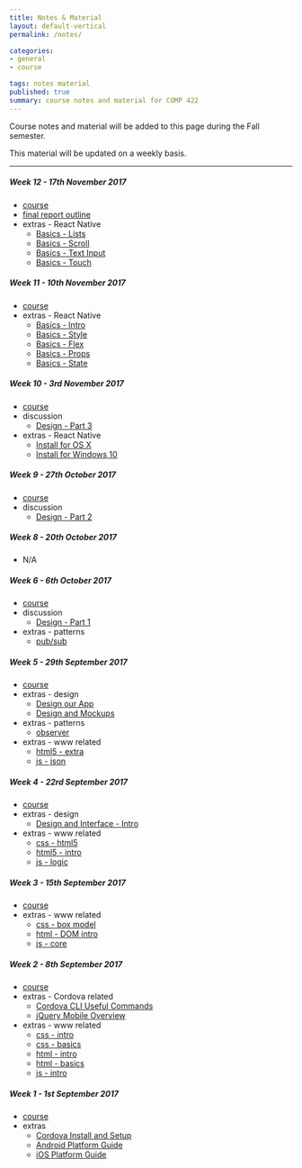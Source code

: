```yaml
---
title: Notes & Material
layout: default-vertical
permalink: /notes/

categories:
- general
- course

tags: notes material
published: true
summary: course notes and material for COMP 422
---
```


Course notes and material will be added to this page during the Fall semester.

This material will be updated on a weekly basis.

***

<!--

##### Week 15 - 9th December 2016

  * [final report outline](/assets/docs/2016/extras/Comp422-FinalReportOutline-2016.pdf)

##### Week 14 - 2nd December 2016

  * [course](/assets/docs/2016/comp422-week14.pdf)
  * extras
    * [final report outline](/assets/docs/2016/extras/Comp422-FinalReportOutline-2016.pdf)

##### Week 12 - 18th November 2016

  * [course](/assets/docs/2016/comp422-week12.pdf)
  * extras
    * [final report outline](/assets/docs/2016/extras/Comp422-FinalReportOutline-2016.pdf)

##### Week 11 - 11th November 2016

  * [course](/assets/docs/2016/comp422-week11.pdf)
  * extras
    * [Design - User Experience and Interaction](/assets/docs/2016/extras/design-experience-interaction.pdf)

##### Week 10 - 4th November 2016

  * [course](/assets/docs/2016/comp422-week10.pdf)
  * extras
    * [Design and Information Architecture](/assets/docs/2016/extras/design-information-architecture.pdf)

##### Week 9 - 28th October 2016

  * [course](/assets/docs/2016/comp422-week9.pdf)
  * discussion
    * [Design - Part 3](/assets/docs/2016/discussion/422-design-part3.pdf)

##### Week 8 - 21st October 2016

  * [course](/assets/docs/2016/comp422-week8.pdf)
  * discussion
    * [Design - Part 2](/assets/docs/2016/discussion/422-design-part2.pdf)

##### Week 7 - 14th October 2016

  * discussion
    * [Design - Part 1](/assets/docs/2016/discussion/422-design-part1.pdf)

##### Week 5 - 30th September 2016

  * [course](/assets/docs/2016/comp422-week5.pdf)
  * extras
    * [Design and Mockups](/assets/docs/2016/extras/design-mockups.pdf)
    * [Designing our app](/assets/docs/2016/extras/design-our-app.pdf)
-->

##### Week 12 - 17th November 2017

  * [course](/assets/docs/2017/Comp422-week12.pdf)
  * [final report outline](/assets/docs/2017/Comp422-FinalReportOutline-2017.pdf)
  * extras - React Native
    * [Basics - Lists](/assets/docs/2017/extras/react-native-basics-lists.pdf)
    * [Basics - Scroll](/assets/docs/2017/extras/react-native-basics-scroll.pdf)
    * [Basics - Text Input](/assets/docs/2017/extras/react-native-basics-text-input.pdf)
    * [Basics - Touch](/assets/docs/2017/extras/react-native-basics-touch.pdf)


##### Week 11 - 10th November 2017

  * [course](/assets/docs/2017/Comp422-week11.pdf)
  * extras - React Native
    * [Basics - Intro](/assets/docs/2017/extras/react-native-basics-intro.pdf)
    * [Basics - Style](/assets/docs/2017/extras/react-native-basics-style.pdf)
    * [Basics - Flex](/assets/docs/2017/extras/react-native-basics-flex.pdf)
    * [Basics - Props](/assets/docs/2017/extras/react-native-basics-props.pdf)
    * [Basics - State](/assets/docs/2017/extras/react-native-basics-state.pdf)

##### Week 10 - 3rd November 2017

  * [course](/assets/docs/2017/Comp422-week10.pdf)
  * discussion
    * [Design - Part 3](/assets/docs/2017/extras/discussion/422-design-part3.pdf)
  * extras - React Native
    * [Install for OS X](/assets/docs/2017/extras/react-native-install-osx.pdf)
    * [Install for Windows 10](/assets/docs/2017/extras/react-native-install-windows.pdf)

##### Week 9 - 27th October 2017

  * [course](/assets/docs/2017/Comp422-week9.pdf)
  * discussion
    * [Design - Part 2](/assets/docs/2017/extras/discussion/422-design-part2.pdf)

##### Week 8 - 20th October 2017

  * N/A

##### Week 6 - 6th October 2017

  * [course](/assets/docs/2017/Comp422-week6.pdf)
  * discussion
    * [Design - Part 1](/assets/docs/2017/extras/discussion/422-design-part1.pdf)
  * extras - patterns
    * [pub/sub](/assets/docs/2017/extras/pubsub-pattern.pdf)

##### Week 5 - 29th September 2017

  * [course](/assets/docs/2017/Comp422-week5.pdf)
  * extras - design
    * [Design our App](/assets/docs/2017/extras/design-our-app.pdf)
    * [Design and Mockups](/assets/docs/2017/extras/design-mockups.pdf)
  * extras - patterns
    * [observer](/assets/docs/2017/extras/observer-pattern.pdf)
  * extras - www related
    * [html5 - extra](/assets/docs/2017/extras/html5-extra.pdf)
    * [js - json](/assets/docs/2017/extras/js-json.pdf)

##### Week 4 - 22rd September 2017

  * [course](/assets/docs/2017/Comp422-week4.pdf)
  * extras - design
    * [Design and Interface - Intro](/assets/docs/2017/extras/design-interface-intro.pdf)
  * extras - www related
    * [css - html5](/assets/docs/2017/extras/css-html5.pdf)
    * [html5 - intro](/assets/docs/2017/extras/html5-intro.pdf)
    * [js - logic](/assets/docs/2017/extras/js-logic.pdf)


##### Week 3 - 15th September 2017

  * [course](/assets/docs/2017/Comp422-week3.pdf)
  * extras - www related
    * [css - box model](/assets/docs/2017/extras/css-box-model.pdf)
    * [html - DOM intro](/assets/docs/2017/extras/html-dom-intro.pdf)
    * [js - core](/assets/docs/2017/extras/js-core.pdf)

##### Week 2 - 8th September 2017

  * [course](/assets/docs/2017/Comp422-week2.pdf)
  * extras - Cordova related
    * [Cordova CLI Useful Commands](/assets/docs/2017/extras/cordova-cli-useful-commands.pdf)
    * [jQuery Mobile Overview](/assets/docs/2017/extras/jquery-mobile-overview.pdf)
  * extras - www related
    * [css - intro](/assets/docs/2017/extras/css-intro.pdf)
    * [css - basics](/assets/docs/2017/extras/css-basics.pdf)
    * [html - intro](/assets/docs/2017/extras/html-intro.pdf)
    * [html - basics](/assets/docs/2017/extras/html-basics.pdf)
    * [js - intro](/assets/docs/2017/extras/js-intro.pdf)

##### Week 1 - 1st September 2017

  * [course](/assets/docs/2017/Comp422-week1.pdf)
  * extras
    * [Cordova Install and Setup](/assets/docs/2017/extras/cordova-install-setup.pdf)
    * [Android Platform Guide](/assets/docs/2017/extras/android-platform-guide.pdf)
    * [iOS Platform Guide](/assets/docs/2017/extras/ios-platform-guide.pdf)
